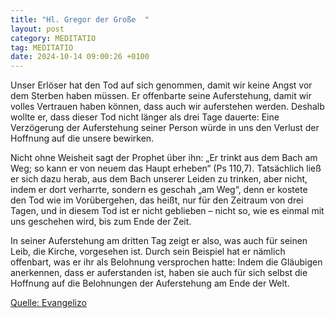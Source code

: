 ```yaml
---
title: "Hl. Gregor der Große  "
layout: post
category: MEDITATIO
tag: MEDITATIO
date: 2024-10-14 09:00:26 +0100
---
```

Unser Erlöser hat den Tod auf sich genommen, damit wir keine Angst vor dem Sterben haben müssen. Er offenbarte seine Auferstehung, damit wir volles Vertrauen haben können, dass auch wir auferstehen werden. Deshalb wollte er, dass dieser Tod nicht länger als drei Tage dauerte: Eine Verzögerung der Auferstehung seiner Person würde in uns den Verlust der Hoffnung auf die unsere bewirken.<!--more-->


Nicht ohne Weisheit sagt der Prophet über ihn: „Er trinkt aus dem Bach am Weg; so kann er von neuem das Haupt erheben“ (Ps 110,7). Tatsächlich ließ er sich dazu herab, aus dem Bach unserer Leiden zu trinken, aber nicht, indem er dort verharrte, sondern es geschah „am Weg“, denn er kostete den Tod wie im Vorübergehen, das heißt, nur für den Zeitraum von drei Tagen, und in diesem Tod ist er nicht geblieben – nicht so, wie es einmal mit uns geschehen wird, bis zum Ende der Zeit.


In seiner Auferstehung am dritten Tag zeigt er also, was auch für seinen Leib, die Kirche, vorgesehen ist. Durch sein Beispiel hat er nämlich offenbart, was er ihr als Belohnung versprochen hatte: Indem die Gläubigen anerkennen, dass er auferstanden ist, haben sie auch für sich selbst die Hoffnung auf die Belohnungen der Auferstehung am Ende der Welt.


[Quelle: Evangelizo](https://evangeliumtagfuertag.org/DE/gospel)